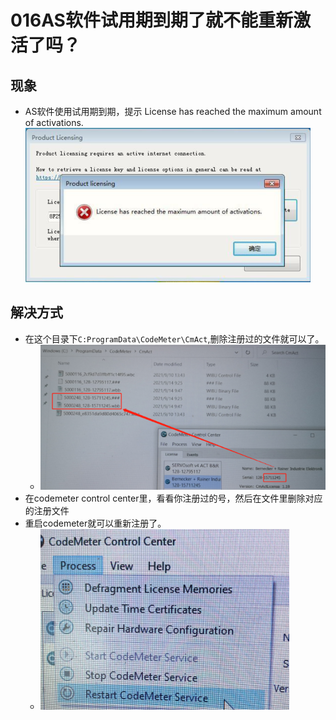 # 016AS软件试用期到期了就不能重新激活了吗？
## 现象
- AS软件使用试用期到期，提示 License has reached the maximum amount of activations.
![Img](../B01_技术_AutomationStudio/FILES/016AS软件试用期到期了就不能重新激活了吗？.md/img-20220530144724.png)

## 解决方式
- 在这个目录下`C:ProgramData\CodeMeter\CmAct`,删除注册过的文件就可以了。
    - ![](FILES/022AS软件试用期到期了就不能重新激活了吗/image-20230406235425049.png)
- 在codemeter control center里，看看你注册过的号，然后在文件里删除对应的注册文件
- 重启codemeter就可以重新注册了。
    - ![](FILES/022AS软件试用期到期了就不能重新激活了吗/image-20230406235558115.png)